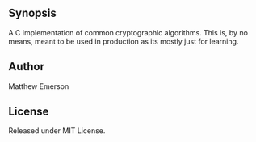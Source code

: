 ## Synopsis

A C implementation of common cryptographic algorithms. This is, by no means, meant to be used in production
as its mostly just for learning.

## Author

Matthew Emerson

## License

Released under MIT License.